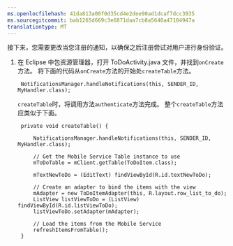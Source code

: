 ```yaml
---
ms.openlocfilehash: 41da813a00f0d35cd4e2dee90ad1dcaf7dcc3935
ms.sourcegitcommit: bab1265d669c3e6871daa7cb8a5640a47104947a
translationtype: MT
---
```


接下来，您需要更改当您注册的通知，以确保之后注册尝试对用户进行身份验证。


1. 在 Eclipse 中包资源管理器，打开 ToDoActivity.java 文件，并找到`onCreate`方法。 将下面的代码从`onCreate`方法的开始处`createTable`方法。

        NotificationsManager.handleNotifications(this, SENDER_ID, MyHandler.class);

     `createTable`时，将调用方法`authenticate`方法完成。 整个`createTable`方法应类似于下面。

        private void createTable() {
        
            NotificationsManager.handleNotifications(this, SENDER_ID, MyHandler.class);
        
            // Get the Mobile Service Table instance to use
            mToDoTable = mClient.getTable(ToDoItem.class);
            
            mTextNewToDo = (EditText) findViewById(R.id.textNewToDo);
            
            // Create an adapter to bind the items with the view
            mAdapter = new ToDoItemAdapter(this, R.layout.row_list_to_do);
            ListView listViewToDo = (ListView) findViewById(R.id.listViewToDo);
            listViewToDo.setAdapter(mAdapter);
            
            // Load the items from the Mobile Service
            refreshItemsFromTable();
        }   

